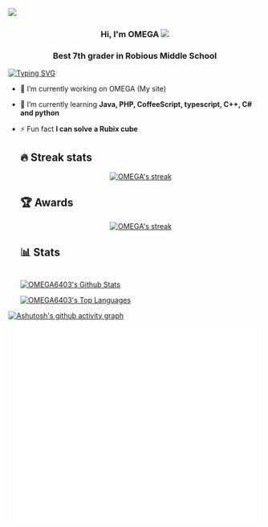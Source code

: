 ![](https://hit.yhype.me/github/profile?user_id=98067930)

 <h3 align="center">
  Hi, I'm OMEGA
 
<img src="https://media.giphy.com/media/hvRJCLFzcasrR4ia7z/giphy.gif" width="28">

  <h3 align="center">Best 7th grader in Robious Middle School</h3>

 [![Typing SVG](https://readme-typing-svg.demolab.com?font=Fira+Code&pause=1250&color=39FF14&center=true&width=500&lines=%F0%9F%91%8B+Hi%2C+I'm+Omega!;I+mainly+use+JavaScript%2C+HTML+and+CSS.+%E2%80%8D%F0%9F%92%BB;I+have+two+years+of+Coding+experience.%E2%8F%B0;I+would+love+to+collab!%F0%9F%A4%9D;Please+follow+me+if+you+enjoy+my+work.%F0%9F%99%8F;Thanks+for+visiting+my+profile!%F0%9F%99%8C)](https://git.io/typing-svg)

- 🔭 I’m currently working on OMEGA (My site)

- 🌱 I’m currently learning **Java, PHP, CoffeeScript, typescript, C++, C# and python**

- ⚡ Fun fact **I can solve a Rubix cube**

  ## 🔥 Streak stats

  <p align="center">

  <a href="https://git.io/streak-stats">

    <img title="🔥 Get streak stats for your profile at git.io/streak-stats" alt="OMEGA's streak" src="https://github-readme-streak-stats-2.herokuapp.com?user=OMEGA6404&hide_border=true&theme=github-dark-blue"/>
  </a>

  ## 🏆 Awards
   
    <p align="center">

  <a href="https://github.com/ryo-ma/github-profile-trophy">

    <img title="🔥 Get readme awards for your profile at github.com/ryo-ma/github-profile-trophy" alt="OMEGA's streak" src="https://github-profile-trophy.vercel.app/?username=OMEGA6404&column=-1&theme=darkhub&no-bg=true&no-frame=true"/>
  </a>

  ## 📊 Stats
     
  <br/>
    <a href="https://github.com/anuraghazra/github-readme-stats"><img alt="OMEGA6403's Github Stats" src="https://denvercoder1-github-readme-stats.vercel.app/api/?username=OMEGA6404&layout=compact&show_icons=true&include_all_commits=true&count_private=true&hide_border=true&theme=github_dark" height="192px"/></a>

  <a href="https://github.com/anuraghazra/github-readme-stats"><img alt="OMEGA6403's Top Languages" src="https://github-readme-stats.vercel.app/api/top-langs/?username=OMEGA6404&langs_count=8&layout=compact&theme=github_dark&hide_border=true" height="192px"/></a>
  <br/>
  
[![Ashutosh's github activity graph](https://activity-graph.herokuapp.com/graph?username=OMEGA6404&theme=tokyo-night)](https://github.com/ashutosh00710/github-readme-activity-graph)
      
![Metrics](/github-metrics.svg)
